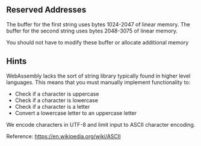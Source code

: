 ## Reserved Addresses

The buffer for the first string uses bytes 1024-2047 of linear memory.
The buffer for the second string uses bytes 2048-3075 of linear memory.

You should not have to modify these buffer or allocate additional memory

## Hints

WebAssembly lacks the sort of string library typically found in higher level languages. This means that you must manually implement functionality to:

- Check if a character is uppercase
- Check if a character is lowercase
- Check if a character is a letter
- Convert a lowercase letter to an uppercase letter

We encode characters in UTF-8 and limit input to ASCII character encoding.

Reference: https://en.wikipedia.org/wiki/ASCII
